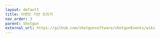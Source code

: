 ```yaml
---
layout: default
title: 이벤트 기반 트리거
nav_order: 3
parent: Shotgun 
external_url: https://github.com/shotgunsoftware/shotgunEvents/wiki
---
```


